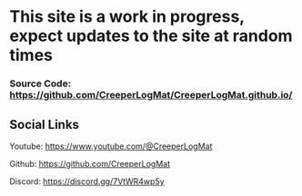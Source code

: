 # This site is a work in progress, expect updates to the site at random times

### Source Code: https://github.com/CreeperLogMat/CreeperLogMat.github.io/

## Social Links
Youtube: https://www.youtube.com/@CreeperLogMat

Github: https://github.com/CreeperLogMat

Discord: https://discord.gg/7VtWR4wp5y
